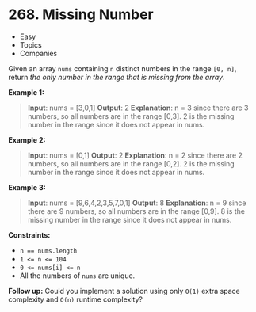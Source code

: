 # 268. Missing Number

- Easy
- Topics
- Companies

Given an array `nums` containing `n` distinct numbers in the range `[0, n]`, return *the only number in the range that is missing from the array*.

**Example 1:**

> **Input**: nums = [3,0,1]
> **Output**: 2
> **Explanation**: n = 3 since there are 3 numbers, so all numbers are in the range [0,3]. 2 is the missing number in the range since it does not appear in nums.

**Example 2:**

> **Input**: nums = [0,1]
> **Output**: 2
> **Explanation**: n = 2 since there are 2 numbers, so all numbers are in the range [0,2]. 2 is the missing number in the range since it does not appear in nums.

**Example 3:**

> **Input**: nums = [9,6,4,2,3,5,7,0,1]
> **Output**: 8
> **Explanation**: n = 9 since there are 9 numbers, so all numbers are in the range [0,9]. 8 is the missing number in the range since it does not appear in nums.

**Constraints:**

- `n == nums.length`
- `1 <= n <= 104`
- `0 <= nums[i] <= n`
- All the numbers of `nums` are unique.

**Follow up:** Could you implement a solution using only `O(1)` extra space complexity and `O(n)` runtime complexity?
